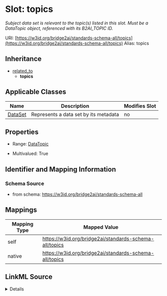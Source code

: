 

# Slot: topics 


_Subject data set is relevant to the topic(s) listed in this slot. Must be a DataTopic object, referenced with its B2AI_TOPIC ID._





URI: [https://w3id.org/bridge2ai/standards-schema-all/topics](https://w3id.org/bridge2ai/standards-schema-all/topics)
Alias: topics


## Inheritance

* [related_to](related_to.md)
    * **topics**






## Applicable Classes

| Name | Description | Modifies Slot |
| --- | --- | --- |
| [DataSet](DataSet.md) | Represents a data set by its metadata |  no  |







## Properties

* Range: [DataTopic](DataTopic.md)

* Multivalued: True





## Identifier and Mapping Information







### Schema Source


* from schema: https://w3id.org/bridge2ai/standards-schema-all




## Mappings

| Mapping Type | Mapped Value |
| ---  | ---  |
| self | https://w3id.org/bridge2ai/standards-schema-all/topics |
| native | https://w3id.org/bridge2ai/standards-schema-all/topics |




## LinkML Source

<details>
```yaml
name: topics
description: Subject data set is relevant to the topic(s) listed in this slot. Must
  be a DataTopic object, referenced with its B2AI_TOPIC ID.
from_schema: https://w3id.org/bridge2ai/standards-schema-all
rank: 1000
is_a: related_to
domain: DataSet
inherited: true
alias: topics
domain_of:
- DataSet
range: DataTopic
multivalued: true

```
</details>